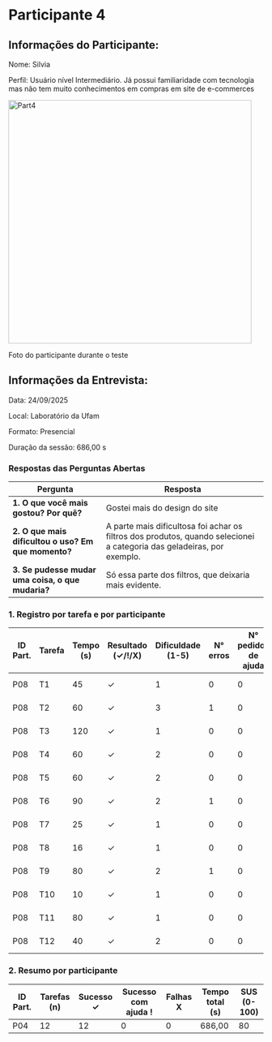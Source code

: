 # Participante 4

## Informações do Participante:
Nome: Silvia

Perfil: Usuário nível Intermediário. Já possui familiaridade com tecnologia mas não tem muito conhecimentos em compras em site de e-commerces 

<img width="480" height="480" alt="Part4" src="https://github.com/user-attachments/assets/99d5e758-ac30-4129-921e-46c8a389fcc2" />

Foto do participante durante o teste

## Informações da Entrevista: 
Data: 24/09/2025

Local: Laboratório da Ufam

Formato: Presencial 

Duração da sessão: 686,00 s


### Respostas das Perguntas Abertas
| Pergunta | Resposta |
|----------|----------|
| **1. O que você mais gostou? Por quê?** | Gostei mais do design do site |
| **2. O que mais dificultou o uso? Em que momento?** | A parte mais dificultosa foi achar os filtros dos produtos, quando selecionei a categoria das geladeiras, por exemplo. |
| **3. Se pudesse mudar uma coisa, o que mudaria?** | Só essa parte dos filtros, que deixaria mais evidente. |


### 1. Registro por tarefa e por participante
| ID Part. | Tarefa | Tempo (s) | Resultado (✓/!/X) | Dificuldade (1-5) | N° erros | N° pedidos de ajuda | Observações                 |
|----------|--------|-----------|--------------------|-------------------|----------|---------------------|-----------------------------|
| P08      | T1     | 45        | ✓                  | 1                 | 0        | 0                   | Não teve dificuldade        |
| P08      | T2     | 60        | ✓                  | 3                 | 1        | 0                   | Não teve dificuldade        |
| P08      | T3     | 120       | ✓                  | 1                 | 0        | 0                   | Não teve dificuldade        |
| P08      | T4     | 60        | ✓                  | 2                 | 0        | 0                   | Não teve dificuldade        |
| P08      | T5     | 60        | ✓                  | 2                 | 0        | 0                   | Não teve dificuldade        |
| P08      | T6     | 90        | ✓                  | 2                 | 1        | 0                   | Não teve dificuldade        |
| P08      | T7     | 25        | ✓                  | 1                 | 0        | 0                   | Não teve dificuldade        |
| P08      | T8     | 16        | ✓                  | 1                 | 0        | 0                   | Não teve dificuldade        |
| P08      | T9     | 80        | ✓                  | 2                 | 1        | 0                   | Não precisou de ajuda       |
| P08      | T10    | 10        | ✓                  | 1                 | 0        | 0                   | Não precisou de ajuda       |
| P08      | T11    | 80        | ✓                  | 1                 | 0        | 0                   | Não teve dificuldade        |
| P08      | T12    | 40        | ✓                  | 2                 | 0        | 0                   | Não teve dificuldade        |

### 2. Resumo por participante
| ID Part. | Tarefas (n) | Sucesso ✓ | Sucesso com ajuda ! | Falhas X | Tempo total (s) | SUS (0-100) |
|----------|-------------|-----------|---------------------|----------|-----------------|-------------|
| P04      | 12          | 12         | 0                   | 0        | 686,00            | 80        |
